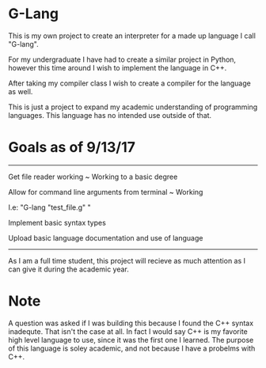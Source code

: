 # G-Lang
This is my own project to create an interpreter for a made up language I call "G-lang". 

For my undergraduate I have had to create a similar project in Python, however this time around I wish to implement the language in C++.

After taking my compiler class I wish to create a compiler for the language as well. 

This is just a project to expand my academic understanding of programming languages. This language has no intended use outside of that. 

# Goals as of 9/13/17
------------------------------------------

Get file reader working ~ Working to a basic degree

Allow for command line arguments from terminal ~ Working

I.e: "G-lang "test_file.g" "

Implement basic syntax types

Upload basic language documentation and use of language 

------------------------------------------

As I am a full time student, this project will recieve as much attention as I can give it during the academic year. 

# Note
A question was asked if I was building this because I found the C++ syntax inadequte. That isn't the case at all. In fact I would say C++ is my favorite high level language to use, since it was the first one I learned. The purpose of this language is soley academic, and not because I have a probelms with C++.
